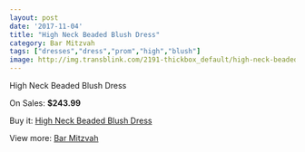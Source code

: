 ```yaml
---
layout: post
date: '2017-11-04'
title: "High Neck Beaded Blush Dress"
category: Bar Mitzvah
tags: ["dresses","dress","prom","high","blush"]
image: http://img.transblink.com/2191-thickbox_default/high-neck-beaded-blush-dress.jpg
---
```

High Neck Beaded Blush Dress

On Sales: **$243.99**
<a href="https://www.transblink.com/en/bar-mitzvah/715-high-neck-beaded-blush-dress.html"><amp-img layout="responsive" width="600" height="600" src="//img.transblink.com/2191-thickbox_default/high-neck-beaded-blush-dress.jpg" alt="High Neck Beaded Blush Dress 0" /></a>
<a href="https://www.transblink.com/en/bar-mitzvah/715-high-neck-beaded-blush-dress.html"><amp-img layout="responsive" width="600" height="600" src="//img.transblink.com/2192-thickbox_default/high-neck-beaded-blush-dress.jpg" alt="High Neck Beaded Blush Dress 1" /></a>

Buy it: [High Neck Beaded Blush Dress](https://www.transblink.com/en/bar-mitzvah/715-high-neck-beaded-blush-dress.html "High Neck Beaded Blush Dress")

View more: [Bar Mitzvah](https://www.transblink.com/en/2-bar-mitzvah "Bar Mitzvah")